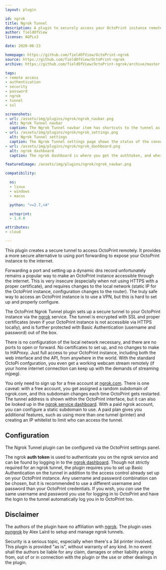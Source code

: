 ```yaml
---
layout: plugin

id: ngrok
title: Ngrok Tunnel
description: A plugin to securely access your OctoPrint instance remotely through ngrok
author: fieldOfView
license: AGPLv3

date: 2020-06-23

homepage: https://github.com/fieldOfView/OctoPrint-ngrok
source: https://github.com/fieldOfView/OctoPrint-ngrok
archive: https://github.com/fieldOfView/OctoPrint-ngrok/archive/master.zip

tags:
- remote access
- authentication
- security
- password
- ngrok
- tunnel
- ssl

screenshots:
- url: /assets/img/plugins/ngrok/ngrok_navbar.png
  alt: Ngrok Tunnel navbar
  caption: The Ngrok Tunnel navbar item has shortcuts to the tunnel as well as settings and the ngrok dashboard.
- url: /assets/img/plugins/ngrok/ngrok_settings.png
  alt: Ngrok Tunnel settings
  caption: The Ngrok Tunnel settings page shows the status of the connection with ngrok.
- url: /assets/img/plugins/ngrok/ngrok_dashboard.png
  alt: ngrok dashboard
  caption: The ngrok dashboard is where you get the authtoken, and where you find the url of the active tunnel.

featuredimage: /assets/img/plugins/ngrok/ngrok_navbar.png

compatibility:

  os:
  - linux
  - windows
  - macos

  python: ">=2.7,<4"

  octoprint:
  - 1.4.0

attributes:
- cloud

---
```

This plugin creates a secure tunnel to access OctoPrint remotely. It provides a more secure alternative to using port forwarding to expose your OctoPrint instance to the internet.

Forwarding a port and setting up a dynamic dns record unfortunately remains a popular way to make an OctoPrint instance accessible through the internet. This is very insecure (especially when not using HTTPS with a proper certificate), and requires changes to the local network (static IP for the OctoPrint instance, configuration changes to the router). The truly safe way to access an OctoPrint instance is to use a VPN, but this is hard to set up and properly configure.

The OctoPrint Ngrok Tunnel plugin sets up a secure tunnel to your OctoPrint instance via the [ngrok](https://ngrok.com) service. The tunnel is encrypted with SSL and proper certificates (even if your OctoPrint instance is not accessible via HTTPS locally), and is further protected with Basic Authentication (username and password) out of the box.

There is no configuration of the local network necessary, and there are no ports to open or forward. No certificates to set up, and no changes to make to HAProxy. Just full access to your OctoPrint instance, including both the web interface and the API, from anywhere in the world. With the standard OctoPi confguration, you even get a working webcam stream remotely (if your home internet connection can keep up with the demands of streaming mjpeg).

You only need to sign up for a free account at [ngrok.com](https://ngrok.com). There is one caveat: with a free account, you get assigned a random subdomain of ngrok.com, and this subdomain changes each time OctoPrint gets restarted. The tunnel address is shown within the OctoPrint interface, but it can also be looked up in the [ngrok service dashboard](https://dashboard.ngrok.com/status/tunnels). With a paid ngrok account, you can configure a static subdomain to use. A paid plan gives you additional features, such as using more than one tunnel (printer) and creating an IP whitelist to limit who can access the tunnel.

## Configuration

The Ngrok Tunnel plugin can be configured via the OctoPrint settings panel.

The ngrok **auth token** is used to authenticate you on the ngrok service and can be found by logging in to the [ngrok dashboard](https://dashboard.ngrok.com/auth/your-authtoken). Though not strictly required for an ngrok tunnel, the plugin requires you to set up Basic Authentication on the tunnel in addition to the access control already set up on your OctoPrint instance. Any username and password combination can be chosen, but it is recommended to use a different username and password than your OctoPrint credentials. If you wish, you *can* use the same username and password you use for logging in to OctoPrint and have the login to the tunnel automatically log you in to OctoPrint too.

## Disclaimer

The authors of the plugin have no affiliation with [ngrok](https://ngrok.com). The plugin uses [pyngrok](https://github.com/alexdlaird/pyngrok) by Alex Laird to setup and manage ngrok tunnels.

Security is a serious topic, especially when there's a 3d printer involved. This plugin is provided "as is", without warranty of any kind. In no event shall the authors be liable for any claim, damages or other liability arising from, out of or in connection with the plugin or the use or other dealings in the plugin.
